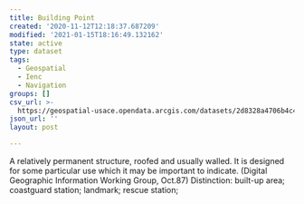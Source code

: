 ```yaml
---
title: Building Point
created: '2020-11-12T12:18:37.687209'
modified: '2021-01-15T18:16:49.132162'
state: active
type: dataset
tags:
  - Geospatial
  - Ienc
  - Navigation
groups: []
csv_url: >-
  https://geospatial-usace.opendata.arcgis.com/datasets/2d8328a4706b4c45930acc3d941286f6_0.csv?outSR=%7B%22latestWkid%22%3A4326%2C%22wkid%22%3A4326%7D
json_url: ''
layout: post

---
```

A relatively permanent structure, roofed and usually walled. It is designed for some particular use which it may be important to indicate. (Digital Geographic Information Working Group, Oct.87) Distinction: built-up area; coastguard station; landmark; rescue station;
